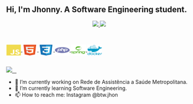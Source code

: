 ## Hi, I'm Jhonny. A Software Engineering student.

<div align="center">
  <a href="https://github.com/jb-reis">
    <img height="180em"
      src="https://github-readme-stats.vercel.app/api?username=jb-reis&show_icons=true&theme=tokyonight&include_all_commits=true&count_private=true" />
    <img height="180em"
      src="https://github-readme-stats.vercel.app/api/top-langs/?username=jb-reis&layout=compact&langs_count=8&theme=tokyonight" />
</div>
  

##
 
<div style="display: inline_block">
  <br>  
  <img align="center" alt="Rafa-Js" height="30" width="40"
    src="https://raw.githubusercontent.com/devicons/devicon/master/icons/javascript/javascript-plain.svg">
  <img align="center" alt="Rafa-HTML" height="30" width="40"
    src="https://raw.githubusercontent.com/devicons/devicon/master/icons/html5/html5-original.svg">
  <img align="center" alt="Rafa-CSS" height="30" width="40"
    src="https://raw.githubusercontent.com/devicons/devicon/master/icons/css3/css3-original.svg">
  <img align="center" alt="PHP" height="30" width="40"
    src="https://raw.githubusercontent.com/devicons/devicon/master/icons/php/php-plain.svg">    
  <img align="center" alt="Rafa-React" height="30" width="40"
    src="https://raw.githubusercontent.com/devicons/devicon/master/icons/spring/spring-original-wordmark.svg">
  <img align="center" alt="Rafa-Ts" height="30" width="40"
    src="https://raw.githubusercontent.com/devicons/devicon/master/icons/docker/docker-plain-wordmark.svg"> 
</div> 
  
##
  
<div>
  <a href="mailto:jhonreis1806@gmail.com">
    <img src="https://img.shields.io/badge/-Gmail-%23333?style=for-the-badge&logo=gmail&logoColor=white"
      target="_blank">
  </a>

- 🔭 I’m currently working on Rede de Assistência a Saúde Metropolitana.
- 🌱 I’m currently learning Software Engineering.
- 📫 How to reach me: Instagram @btw.jhon
